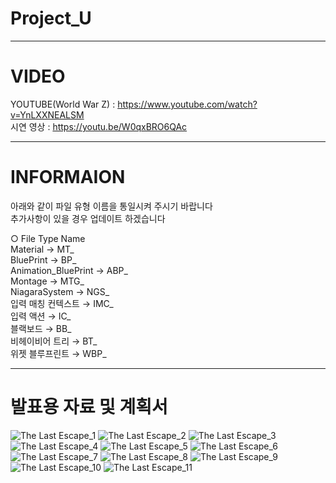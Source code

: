 # Project_U

---

# VIDEO
YOUTUBE(World War Z) : https://www.youtube.com/watch?v=YnLXXNEALSM</br>
시연 영상 : https://youtu.be/W0qxBRO6QAc

---

# INFORMAION
아래와 같이 파일 유형 이름을 통일시켜 주시기 바랍니다</br>
추가사항이 있을 경우 업데이트 하겠습니다</br>

○ File Type Name</br>
Material → MT_</br>
BluePrint → BP_</br>
Animation_BluePrint → ABP_</br>
Montage → MTG_</br>
NiagaraSystem → NGS_</br>
입력 매칭 컨텍스트 → IMC_</br>
입력 액션 → IC_</br>
블랙보드 → BB_</br>
비헤이비어 트리 → BT_</br>
위젯 블루프린트 → WBP_

--- 

# 발표용 자료 및 계획서
![The Last Escape_1](https://github.com/LeeYuJ1n/Project_U/assets/152352879/8848fea4-1490-433b-bc8d-a5bb77c60e71)
![The Last Escape_2](https://github.com/LeeYuJ1n/Project_U/assets/152352879/e0e50f3d-9740-4075-a1b1-98c3ebe65bdf)
![The Last Escape_3](https://github.com/LeeYuJ1n/Project_U/assets/152352879/e623454b-ff7e-40ba-b4b0-c7ee18b1b83a)
![The Last Escape_4](https://github.com/LeeYuJ1n/Project_U/assets/152352879/8fba333c-4e7b-4415-92cf-68555a726036)
![The Last Escape_5](https://github.com/LeeYuJ1n/Project_U/assets/152352879/61b3a3b5-7a1e-47e4-b950-74503474c993)
![The Last Escape_6](https://github.com/LeeYuJ1n/Project_U/assets/152352879/70a5f5d7-3842-4510-b223-6d356950350d)
![The Last Escape_7](https://github.com/LeeYuJ1n/Project_U/assets/152352879/83094144-daec-45a9-8c6b-751a45aa84b8)
![The Last Escape_8](https://github.com/LeeYuJ1n/Project_U/assets/152352879/0449f1a3-26d4-457a-9d33-ad87d2df7062)
![The Last Escape_9](https://github.com/LeeYuJ1n/Project_U/assets/152352879/abaf1a6c-4e86-4164-97b0-686aee733934)
![The Last Escape_10](https://github.com/LeeYuJ1n/Project_U/assets/152352879/6fbb8108-68f7-482d-9981-4abb67eed230)
![The Last Escape_11](https://github.com/LeeYuJ1n/Project_U/assets/152352879/1c61b02d-57f7-4c57-a813-b82f76200d3a)
